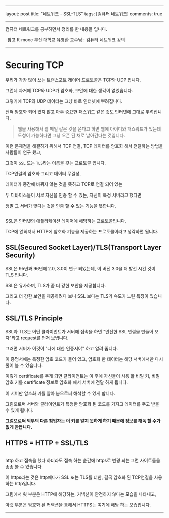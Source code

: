 ----
layout: post
title: "네트워크 - SSL-TLS"
tags: [컴퓨터 네트워크]
comments: true

---

컴퓨터 네트워크를 공부하면서 정리를 한 내용들 입니다.

-참고 K-mooc 부산 대학교 유영환 교수님 : 컴퓨터 네트워크 강의

---

# Securing TCP

우리가 가장 많이 쓰는 트랜스포트 레이어 프로토콜은 TCP와 UDP 입니다.

그런데 과거에 TCP와 UDP가 암호화, 보안에 대한 생각이 없었습니다.

그렇기에 TCP와 UDP 데이터는 그냥 바로 인터넷에 뿌려집니다. 

전혀 암호화 되어 있지 않고 아주 중요한 패스워드 같은 것도 인터넷에 그대로 뿌려집니다.

> 웹을 사용해서 웹 메일 같은 것을 쓴다고 하면 웹에 아이디와 패스워드가 있는데 도청이 가능하다면 그냥 오픈 된 채로 날아간다는 것입니다.

이런 문제점을 해결하기 위해서 TCP 연결, TCP 데이터를 암호화 해서 전달하는 방법을 사람들이 연구 했고,

그것이 `SSL` 또는 `TLS`라는 이름을 갖는 프로토콜 입니다.

TCP연결의 암호화 그리고 데이터 무결성, 
 
데이터가 중간에 바뀌지 않는 것을 뜻하고 TCP로 연결 되어 있는

두 디바이스들이 서로 자신을 인증 할 수 있는, 자신이 특정 서버라고 했다면 

정말 그 서버가 맞다는 것을 인증 할 수 있는 기능을 뜻합니다.

<img src="">

SSL은 인터넷의 애플리케이션 레이어에 해당하는 프로토콜입니다.

TCP에 얹혀져서 HTTP에 암호화 기능을 제공하는 프로토콜이라고 생각하면 됩니다.

## SSL(Secured Socket Layer)/TLS(Transport Layer Security)

SSL은 95년과 96년에 2.0, 3.0이 연구 되었는데, 이 버전 3.0을 더 발전 시킨 것이 TLS 입니다.

SSL은 유사하며, TLS가 좀 더 강한 보안을 제공합니다.

그리고 더 강한 보안을 제공하려다 보니 SSL 보다는 TLS가 속도가 느린 특징이 있습니다.

## SSL/TLS Principle

SSL과 TLS는 어떤 클라이언트가 서버에 접속을 하면 "안전한 SSL 연결을 만들어 보자"라고  request를 먼저 보냅니다.

그러면 서버가 이것이 "나에 대한 인증서야" 하고 알려 줍니다.

이 증명서에는 특정한 암호 코드가 들어 있고, 암호화 한 데이터는 해당 서버에서만 다시 풀어 볼 수 있습니다.

이렇게 certificate를 주게 되면 클라이언트는 이 후에 자신들이 사용 할 비밀 키, 비밀 암호 키를 certificate 정보로 암호화 해서 서버에 전달 하게 됩니다.

이 서버만 암호화 키를 알아 봄으로써 해석할 수 있게 합니다.

그럼으로써 서버와 클라이언트가 특정한 암호화 된 코드를 가지고 데이터를 주고 받을 수 있게 됩니다.

<strong>그럼으로써 외부의 다른 침입자는 이 키를 알지 못하게 하기 때문에 정보를 해독 할 수가 없게 만듭니다.</strong>

## HTTPS  = HTTP + SSL/TLS

<img src="">

http 하고 접속을 했다 하더라도 접속 하는 순간에 https로 변경 되는 그런 사이트들을 종종 볼 수 있습니다.

이 https라는 것은 http에다가 SSL 또는 TLS를 더한, 결국 암호화 된 TCP연결을 사용 하는 http입니다.

그림에서 윗 부분은 HTTP에 해당하는, 커넥션이 안전하지 않다는 모습을 나타내고,

아랫 부분은 암호화 된 커넥션을 통해서 HTTPS는 여기에 해당 하는 모습입니다.

---